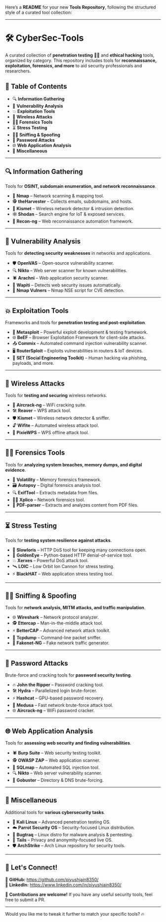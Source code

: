 Here’s a **README** for your new **Tools Repository**, following the structured style of a curated tool collection:  

---

# 🛠️ **CyberSec-Tools**  

A curated collection of **penetration testing** 🕵️‍♂️ and **ethical hacking** tools, organized by category. This repository includes tools for **reconnaissance, exploitation, forensics, and more** to aid security professionals and researchers.  

## 📜 **Table of Contents**  

- 🔍 **Information Gathering**  
- 🔎 **Vulnerability Analysis**  
- 💥 **Exploitation Tools**  
- 📡 **Wireless Attacks**  
- 🧑‍💻 **Forensics Tools**  
- ⏳ **Stress Testing**  
- 🕵️‍♀️ **Sniffing & Spoofing**  
- 🔐 **Password Attacks**  
- 🌐 **Web Application Analysis**  
- 🧩 **Miscellaneous**  

---

## 🔍 **Information Gathering**  
Tools for **OSINT, subdomain enumeration, and network reconnaissance**.  

- 🛜 **Nmap** – Network scanning & mapping tool.  
- 🕵️ **theHarvester** – Collects emails, subdomains, and hosts.  
- 📡 **Kismet** – Wireless network detector & intrusion detection.  
- 🕸️ **Shodan** – Search engine for IoT & exposed services.  
- 🔗 **Recon-ng** – Web reconnaissance automation framework.  

---

## 🔎 **Vulnerability Analysis**  
Tools for **detecting security weaknesses** in networks and applications.  

- 🛡️ **OpenVAS** – Open-source vulnerability scanner.  
- 🔍 **Nikto** – Web server scanner for known vulnerabilities.  
- 🕷️ **Arachni** – Web application security scanner.  
- 🐺 **Wapiti** – Detects web security issues automatically.  
- 🛜 **Nmap Vulners** – Nmap NSE script for CVE detection.  

---

## 💥 **Exploitation Tools**  
Frameworks and tools for **penetration testing and post-exploitation**.  

- 🎯 **Metasploit** – Powerful exploit development & testing framework.  
- 🌐 **BeEF** – Browser Exploitation Framework for client-side attacks.  
- 📤 **Commix** – Automated command injection vulnerability scanner.  
- 🖥️ **RouterSploit** – Exploits vulnerabilities in routers & IoT devices.  
- 📲 **SET (Social Engineering Toolkit)** – Human hacking via phishing, payloads, and more.  

---

## 📡 **Wireless Attacks**  
Tools for **testing and securing** wireless networks.  

- 📶 **Aircrack-ng** – WiFi cracking suite.  
- 🛠️ **Reaver** – WPS attack tool.  
- 🛡️ **Kismet** – Wireless network detector & sniffer.  
- 🔓 **Wifite** – Automated wireless attack tool.  
- 🎯 **PixieWPS** – WPS offline attack tool.  

---

## 🧑‍💻 **Forensics Tools**  
Tools for **analyzing system breaches, memory dumps, and digital evidence**.  

- 🧠 **Volatility** – Memory forensics framework.  
- 🗃️ **Autopsy** – Digital forensics analysis tool.  
- 🔍 **ExifTool** – Extracts metadata from files.  
- 🕵️‍♂️ **Xplico** – Network forensics tool.  
- 📝 **PDF-parser** – Extracts and analyzes content from PDF files.  

---

## ⏳ **Stress Testing**  
Tools for **testing system resilience against attacks**.  

- 🐌 **Slowloris** – HTTP DoS tool for keeping many connections open.  
- 🎯 **GoldenEye** – Python-based HTTP denial-of-service tool.  
- 💥 **Xerxes** – Powerful DoS attack tool.  
- 🛰️ **LOIC** – Low Orbit Ion Cannon for stress testing.  
- ⚡ **BlackHAT** – Web application stress testing tool.  

---

## 🕵️‍♀️ **Sniffing & Spoofing**  
Tools for **network analysis, MITM attacks, and traffic manipulation**.  

- 🌐 **Wireshark** – Network protocol analyzer.  
- 🕵️ **Ettercap** – Man-in-the-middle attack tool.  
- ⚡ **BetterCAP** – Advanced network attack toolkit.  
- 📡 **Tcpdump** – Command-line packet sniffer.  
- 🦊 **Fakenet-NG** – Fake network traffic generator.  

---

## 🔐 **Password Attacks**  
Brute-force and cracking tools for **password security testing**.  

- 🔥 **John the Ripper** – Password cracking tool.  
- 🛠️ **Hydra** – Parallelized login brute-forcer.  
- ⚡ **Hashcat** – GPU-based password recovery.  
- 🐍 **Medusa** – Fast network brute-force attack tool.  
- 🌐 **Aircrack-ng** – WiFi password cracker.  

---

## 🌐 **Web Application Analysis**  
Tools for **assessing web security and finding vulnerabilities**.  

- 🕷️ **Burp Suite** – Web security testing toolkit.  
- 🕵️ **OWASP ZAP** – Web application scanner.  
- 🐍 **SQLmap** – Automated SQL injection tool.  
- 🔍 **Nikto** – Web server vulnerability scanner.  
- 📂 **Gobuster** – Directory & DNS brute-forcing.  

---

## 🧩 **Miscellaneous**  
Additional tools for **various cybersecurity tasks**.  

- 🐉 **Kali Linux** – Advanced penetration testing OS.  
- ☁️ **Parrot Security OS** – Security-focused Linux distribution.  
- 🔎 **Bugtraq** – Linux distro for malware analysis & pentesting.  
- 🔐 **Tails** – Privacy and anonymity-focused live OS.  
- 🛡️ **ArchStrike** – Arch Linux repository for security tools.  

---

## 🌟 **Let's Connect!**  

📜 **GitHub:**  https://github.com/piyushjain8350/  
💼 **LinkedIn:** https://www.linkedin.com/in/piyushjain8350/

🚀 **Contributions are welcome!** If you have any useful security tools, feel free to submit a PR.  

---

Would you like me to tweak it further to match your specific tools? 🔥
